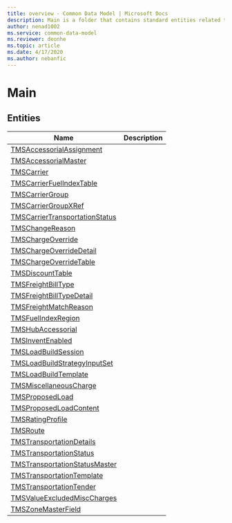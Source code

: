 ```yaml
---
title: overview - Common Data Model | Microsoft Docs
description: Main is a folder that contains standard entities related to the Common Data Model.
author: nenad1002
ms.service: common-data-model
ms.reviewer: deonhe
ms.topic: article
ms.date: 4/17/2020
ms.author: nebanfic
---
```


# Main


## Entities

|Name|Description|
|---|---|
|[TMSAccessorialAssignment](TMSAccessorialAssignment.md)||
|[TMSAccessorialMaster](TMSAccessorialMaster.md)||
|[TMSCarrier](TMSCarrier.md)||
|[TMSCarrierFuelIndexTable](TMSCarrierFuelIndexTable.md)||
|[TMSCarrierGroup](TMSCarrierGroup.md)||
|[TMSCarrierGroupXRef](TMSCarrierGroupXRef.md)||
|[TMSCarrierTransportationStatus](TMSCarrierTransportationStatus.md)||
|[TMSChangeReason](TMSChangeReason.md)||
|[TMSChargeOverride](TMSChargeOverride.md)||
|[TMSChargeOverrideDetail](TMSChargeOverrideDetail.md)||
|[TMSChargeOverrideTable](TMSChargeOverrideTable.md)||
|[TMSDiscountTable](TMSDiscountTable.md)||
|[TMSFreightBillType](TMSFreightBillType.md)||
|[TMSFreightBillTypeDetail](TMSFreightBillTypeDetail.md)||
|[TMSFreightMatchReason](TMSFreightMatchReason.md)||
|[TMSFuelIndexRegion](TMSFuelIndexRegion.md)||
|[TMSHubAccessorial](TMSHubAccessorial.md)||
|[TMSInventEnabled](TMSInventEnabled.md)||
|[TMSLoadBuildSession](TMSLoadBuildSession.md)||
|[TMSLoadBuildStrategyInputSet](TMSLoadBuildStrategyInputSet.md)||
|[TMSLoadBuildTemplate](TMSLoadBuildTemplate.md)||
|[TMSMiscellaneousCharge](TMSMiscellaneousCharge.md)||
|[TMSProposedLoad](TMSProposedLoad.md)||
|[TMSProposedLoadContent](TMSProposedLoadContent.md)||
|[TMSRatingProfile](TMSRatingProfile.md)||
|[TMSRoute](TMSRoute.md)||
|[TMSTransportationDetails](TMSTransportationDetails.md)||
|[TMSTransportationStatus](TMSTransportationStatus.md)||
|[TMSTransportationStatusMaster](TMSTransportationStatusMaster.md)||
|[TMSTransportationTemplate](TMSTransportationTemplate.md)||
|[TMSTransportationTender](TMSTransportationTender.md)||
|[TMSValueExcludedMiscCharges](TMSValueExcludedMiscCharges.md)||
|[TMSZoneMasterField](TMSZoneMasterField.md)||
